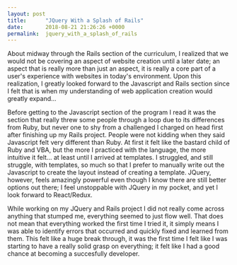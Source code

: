 ```yaml
---
layout: post
title:      "JQuery With a Splash of Rails"
date:       2018-08-21 21:26:26 +0000
permalink:  jquery_with_a_splash_of_rails
---
```



About midway through the Rails section of the curriculum, I realized that we would not be covering an aspect of website creation until a later date; an aspect that is really more than just an aspect, it is really a core part of a user's experience with websites in today's environment. Upon this realization, I greatly looked forward to the Javascript and Rails section since I felt that is when my understanding of web application creation would greatly expand...

Before getting to the Javascript section of the program I read it was the section that really threw some people through a loop due to its differences from Ruby, but never one to shy from a challenged I charged on head first after finishing up my Rails project. People were not kidding when they said Javascript felt very different than Ruby. At first it felt like the bastard child of Ruby and VBA, but the more I practiced with the language, the more intuitive it felt... at least until I arrived at templates. I struggled, and still struggle, with templates, so much so that I prefer to manually write out the Javascript to create the layout instead of creating a template. JQuery, however, feels amazingly powerful even though I know there are still better options out there; I feel unstoppable with JQuery in my pocket, and yet I look forward to React/Redux.

While working on my JQuery and Rails project I did not really come across anything that stumped me, everything seemed to just flow well. That does not mean that everything worked the first time I tried it, it simply means I was able to identify errors that occurred and quickly fixed and learned from them. This felt like a huge break through, it was the first time I felt like I was starting to have a really solid grasp on everything; it felt like I had a good chance at becoming a succesfully developer.
